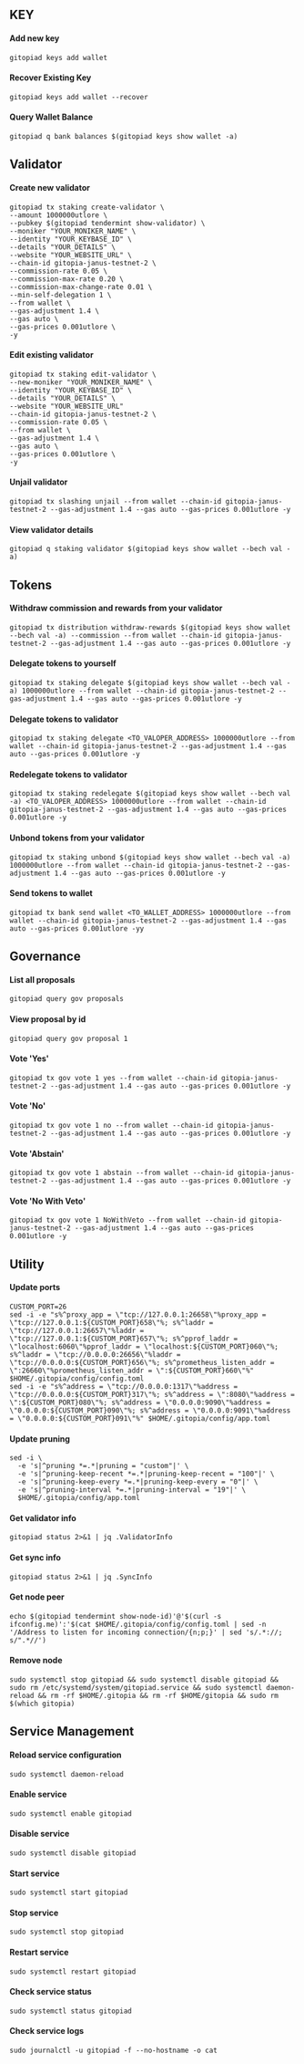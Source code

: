 ## KEY

#### Add new key

```
gitopiad keys add wallet
```

#### Recover Existing Key

```
gitopiad keys add wallet --recover
```

#### Query Wallet Balance

```
gitopiad q bank balances $(gitopiad keys show wallet -a)
```

## Validator

#### Create new validator

```
gitopiad tx staking create-validator \
--amount 1000000utlore \
--pubkey $(gitopiad tendermint show-validator) \
--moniker "YOUR_MONIKER_NAME" \
--identity "YOUR_KEYBASE_ID" \
--details "YOUR_DETAILS" \
--website "YOUR_WEBSITE_URL" \
--chain-id gitopia-janus-testnet-2 \
--commission-rate 0.05 \
--commission-max-rate 0.20 \
--commission-max-change-rate 0.01 \
--min-self-delegation 1 \
--from wallet \
--gas-adjustment 1.4 \
--gas auto \
--gas-prices 0.001utlore \
-y
```

#### Edit existing validator

```
gitopiad tx staking edit-validator \
--new-moniker "YOUR_MONIKER_NAME" \
--identity "YOUR_KEYBASE_ID" \
--details "YOUR_DETAILS" \
--website "YOUR_WEBSITE_URL"
--chain-id gitopia-janus-testnet-2 \
--commission-rate 0.05 \
--from wallet \
--gas-adjustment 1.4 \
--gas auto \
--gas-prices 0.001utlore \
-y
```

#### Unjail validator

```
gitopiad tx slashing unjail --from wallet --chain-id gitopia-janus-testnet-2 --gas-adjustment 1.4 --gas auto --gas-prices 0.001utlore -y
```

#### View validator details

```
gitopiad q staking validator $(gitopiad keys show wallet --bech val -a)
```

## Tokens

#### Withdraw commission and rewards from your validator

```
gitopiad tx distribution withdraw-rewards $(gitopiad keys show wallet --bech val -a) --commission --from wallet --chain-id gitopia-janus-testnet-2 --gas-adjustment 1.4 --gas auto --gas-prices 0.001utlore -y
```

#### Delegate tokens to yourself

```
gitopiad tx staking delegate $(gitopiad keys show wallet --bech val -a) 1000000utlore --from wallet --chain-id gitopia-janus-testnet-2 --gas-adjustment 1.4 --gas auto --gas-prices 0.001utlore -y
```

#### Delegate tokens to validator

```
gitopiad tx staking delegate <TO_VALOPER_ADDRESS> 1000000utlore --from wallet --chain-id gitopia-janus-testnet-2 --gas-adjustment 1.4 --gas auto --gas-prices 0.001utlore -y
```

#### Redelegate tokens to validator

```
gitopiad tx staking redelegate $(gitopiad keys show wallet --bech val -a) <TO_VALOPER_ADDRESS> 1000000utlore --from wallet --chain-id gitopia-janus-testnet-2 --gas-adjustment 1.4 --gas auto --gas-prices 0.001utlore -y
```

#### Unbond tokens from your validator

```
gitopiad tx staking unbond $(gitopiad keys show wallet --bech val -a) 1000000utlore --from wallet --chain-id gitopia-janus-testnet-2 --gas-adjustment 1.4 --gas auto --gas-prices 0.001utlore -y
```

#### Send tokens to wallet

```
gitopiad tx bank send wallet <TO_WALLET_ADDRESS> 1000000utlore --from wallet --chain-id gitopia-janus-testnet-2 --gas-adjustment 1.4 --gas auto --gas-prices 0.001utlore -yy
```

## Governance

#### List all proposals

```
gitopiad query gov proposals
```

#### View proposal by id

```
gitopiad query gov proposal 1
```

#### Vote 'Yes'

```
gitopiad tx gov vote 1 yes --from wallet --chain-id gitopia-janus-testnet-2 --gas-adjustment 1.4 --gas auto --gas-prices 0.001utlore -y
```

#### Vote 'No'

```
gitopiad tx gov vote 1 no --from wallet --chain-id gitopia-janus-testnet-2 --gas-adjustment 1.4 --gas auto --gas-prices 0.001utlore -y
```

#### Vote 'Abstain'

```
gitopiad tx gov vote 1 abstain --from wallet --chain-id gitopia-janus-testnet-2 --gas-adjustment 1.4 --gas auto --gas-prices 0.001utlore -y
```

#### Vote 'No With Veto'

```
gitopiad tx gov vote 1 NoWithVeto --from wallet --chain-id gitopia-janus-testnet-2 --gas-adjustment 1.4 --gas auto --gas-prices 0.001utlore -y
```

## Utility

#### Update ports

```
CUSTOM_PORT=26
sed -i -e "s%^proxy_app = \"tcp://127.0.0.1:26658\"%proxy_app = \"tcp://127.0.0.1:${CUSTOM_PORT}658\"%; s%^laddr = \"tcp://127.0.0.1:26657\"%laddr = \"tcp://127.0.0.1:${CUSTOM_PORT}657\"%; s%^pprof_laddr = \"localhost:6060\"%pprof_laddr = \"localhost:${CUSTOM_PORT}060\"%; s%^laddr = \"tcp://0.0.0.0:26656\"%laddr = \"tcp://0.0.0.0:${CUSTOM_PORT}656\"%; s%^prometheus_listen_addr = \":26660\"%prometheus_listen_addr = \":${CUSTOM_PORT}660\"%" $HOME/.gitopia/config/config.toml
sed -i -e "s%^address = \"tcp://0.0.0.0:1317\"%address = \"tcp://0.0.0.0:${CUSTOM_PORT}317\"%; s%^address = \":8080\"%address = \":${CUSTOM_PORT}080\"%; s%^address = \"0.0.0.0:9090\"%address = \"0.0.0.0:${CUSTOM_PORT}090\"%; s%^address = \"0.0.0.0:9091\"%address = \"0.0.0.0:${CUSTOM_PORT}091\"%" $HOME/.gitopia/config/app.toml
```

#### Update pruning

```
sed -i \
  -e 's|^pruning *=.*|pruning = "custom"|' \
  -e 's|^pruning-keep-recent *=.*|pruning-keep-recent = "100"|' \
  -e 's|^pruning-keep-every *=.*|pruning-keep-every = "0"|' \
  -e 's|^pruning-interval *=.*|pruning-interval = "19"|' \
  $HOME/.gitopia/config/app.toml
```

#### Get validator info

```
gitopiad status 2>&1 | jq .ValidatorInfo
```

#### Get sync info

```
gitopiad status 2>&1 | jq .SyncInfo
```

#### Get node peer

```
echo $(gitopiad tendermint show-node-id)'@'$(curl -s ifconfig.me)':'$(cat $HOME/.gitopia/config/config.toml | sed -n '/Address to listen for incoming connection/{n;p;}' | sed 's/.*://; s/".*//')
```

#### Remove node

```
sudo systemctl stop gitopiad && sudo systemctl disable gitopiad && sudo rm /etc/systemd/system/gitopiad.service && sudo systemctl daemon-reload && rm -rf $HOME/.gitopia && rm -rf $HOME/gitopia && sudo rm $(which gitopia)
```

## Service Management

#### Reload service configuration

```
sudo systemctl daemon-reload
```

#### Enable service

```
sudo systemctl enable gitopiad
```

#### Disable service

```
sudo systemctl disable gitopiad
```

#### Start service

```
sudo systemctl start gitopiad
```

#### Stop service

```
sudo systemctl stop gitopiad
```

#### Restart service

```
sudo systemctl restart gitopiad
```

#### Check service status

```
sudo systemctl status gitopiad
```

#### Check service logs

```
sudo journalctl -u gitopiad -f --no-hostname -o cat
```
